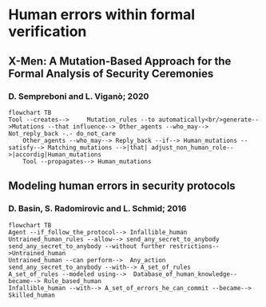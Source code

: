 
# Human errors within formal verification
## X-Men: A Mutation-Based Approach for the Formal Analysis of Security Ceremonies
### D. Sempreboni and L. Viganò; 2020

```mermaid
flowchart TB
Tool --creates-->     Mutation_rules --to automatically<br/>generate-->Mutations --that influence--> Other_agents --who_may--> Not_reply_back -.- do_not_care
    Other_agents --who_may--> Reply_back --if--> Human_mutations --satisfy--> Matching_mutations -->|that| adjust_non_human_role-->|accordig|Human_mutations
    Tool --propagates--> Human_mutations 
```
## Modeling human errors in security protocols
### D. Basin, S. Radomirovic and L. Schmid; 2016

```mermaid
flowchart TB
Agent --if_follow_the_protocol--> Infallible_human
Untrained_human_rules --allow--> send_any_secret_to_anybody
send_any_secret_to_anybody --without further restrictions-->Untrained_human
Untrained_human --can perform-->  Any_action
send_any_secret_to_anybody --with--> A_set_of_rules 
A_set_of_rules --modeled using-->  Database_of_human_knowledge--became--> Rule_based_human
Infallible_human --with--> A_set_of_errors_he_can_commit --became--> Skilled_human
```
